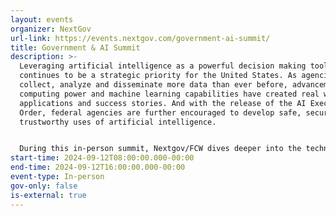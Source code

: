 ```yaml
---
layout: events
organizer: NextGov
url-link: https://events.nextgov.com/government-ai-summit/
title: Government & AI Summit
description: >-
  Leveraging artificial intelligence as a powerful decision making tool
  continues to be a strategic priority for the United States. As agencies
  collect, analyze and disseminate more data than ever before, advancements in
  computing power and machine learning capabilities have created real world
  applications and success stories. And with the release of the AI Executive
  Order, federal agencies are further encouraged to develop safe, secure, and
  trustworthy uses of artificial intelligence.


  During this in-person summit, Nextgov/FCW dives deeper into the technology and key considerations experts are making for AI implementation. We’ll examine the past, present and future iterations of artificial intelligence, its benefits, success stories in implementation, and key policy considerations to ensure effective use.
start-time: 2024-09-12T08:00:00.000-00:00
end-time: 2024-09-12T16:00:00.000-00:00
event-type: In-person
gov-only: false
is-external: true
---
```

